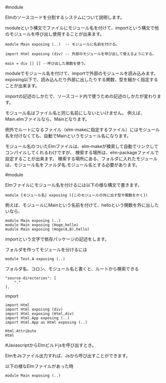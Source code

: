 #module

Elmのソースコードを分割するシステムについて説明します。

moduleという構文でファイルにモジュール名を付けて、importという構文で他のモジュールを呼び出し使用することが出来ます。

```
module Main exposing (..)  -- モジュールに名前を付ける。

import Html expoisng (div) -- 外部のモジュールを呼び出して使えるようにする。

main = div [] [] --呼び出した関数を使う。

```
moduleでモジュール名を付けて、importで外部のモジュールを読み込みます。
exposing以下で、読み込んだり外部に出したりする関数、型を細かく指定することが出来ます。


importの記述のしかたで、ソースコード内で使うための記述のしかたが変わります。



モジュール名はファイル名と同じ名前にしないといけません。
例えば、Main.elmファイルなら、Mainとなります。

例外でルートになるファイル（elm-makeに指定するファイル）にはモジュール名を付けなくても、自動でMainというモジュール名になります。

モジュール名のついたElmファイルは、elm-makeが検索して自動でリンクしてコンパイルしてくれるわけですが、
検索する場所は、elm-packageファイルで設定することが出来ます。
検索する場所にある、フォルダに入れたモジュールは、モジュール名をファルダ名.モジュール名とする必要があります。



#module

Elmファイルにモジュール名を付けるには以下の様な構文で書きます。

```
module {モジュール名} exposing ({このモジュールの外に出す型や関数をかく})
```

例えば、モジュールにMainという名前を付けて、helloという関数を外に出したいなら、



```
module Main exposing (..)
module Main exposing (Hoge,hello)
mudule Main exposing (Hoge(A,B),hello)

```
importという文字で依存パッケージの記述をします。

フォルダを作ってモジュールを分けるには

```
module Test.A exposing (..)
```
フォルダ名、コロン、モジュール名と書くと、ルートから検索できる

```
"source-directories": [
    "."
],
```

import

```
import Html
import Html expoisng (div)
import Html exposing (Html,div)
import Html.App exposing (..)
import Html.App as Html exposing (..)

Html.Attribute
Html

```



#JavascriptからElmビルドjsを呼び出すとき。

ElmをJsファイル出力すれば、Jsから呼び出すことができます。

以下の様なElmファイルがあった時

```
module Main exposing (..)

```
